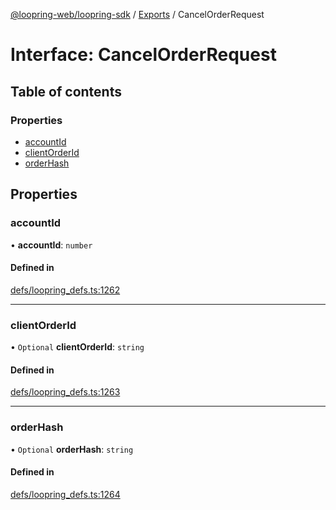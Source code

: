 [@loopring-web/loopring-sdk](../README.md) / [Exports](../modules.md) / CancelOrderRequest

# Interface: CancelOrderRequest

## Table of contents

### Properties

- [accountId](CancelOrderRequest.md#accountid)
- [clientOrderId](CancelOrderRequest.md#clientorderid)
- [orderHash](CancelOrderRequest.md#orderhash)

## Properties

### accountId

• **accountId**: `number`

#### Defined in

[defs/loopring_defs.ts:1262](https://github.com/Loopring/loopring_sdk/blob/2ea32ee/src/defs/loopring_defs.ts#L1262)

___

### clientOrderId

• `Optional` **clientOrderId**: `string`

#### Defined in

[defs/loopring_defs.ts:1263](https://github.com/Loopring/loopring_sdk/blob/2ea32ee/src/defs/loopring_defs.ts#L1263)

___

### orderHash

• `Optional` **orderHash**: `string`

#### Defined in

[defs/loopring_defs.ts:1264](https://github.com/Loopring/loopring_sdk/blob/2ea32ee/src/defs/loopring_defs.ts#L1264)
